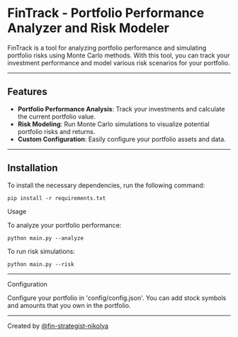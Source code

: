 # FinTrack - Portfolio Performance Analyzer and Risk Modeler

FinTrack is a tool for analyzing portfolio performance and simulating portfolio risks using Monte Carlo methods. With this tool, you can track your investment performance and model various risk scenarios for your portfolio.

---

## Features

- **Portfolio Performance Analysis**: Track your investments and calculate the current portfolio value.
- **Risk Modeling**: Run Monte Carlo simulations to visualize potential portfolio risks and returns.
- **Custom Configuration**: Easily configure your portfolio assets and data.

---

## Installation

To install the necessary dependencies, run the following command:

```
pip install -r requirements.txt
```

Usage

To analyze your portfolio performance:

```
python main.py --analyze
```

To run risk simulations:

```
python main.py --risk
```

---

Configuration

Configure your portfolio in 'config/config.json'. You can add stock symbols and amounts that you own in the portfolio.

---

Created by [@fin-strategist-nikolya](https://github.com/fin-strategist-nikolya/)
